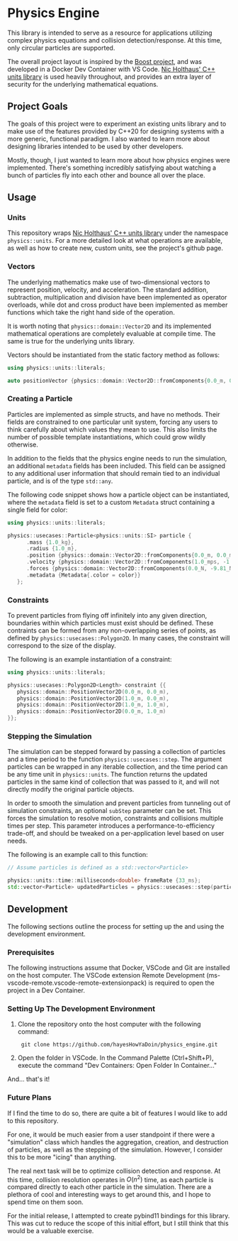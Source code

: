 # Physics Engine

This library is intended to serve as a resource for applications utilizing 
complex physics equations and collision detection/response. At this time, only 
circular particles are supported.

The overall project layout is inspired by the [Boost project][1], and was 
developed in a Docker Dev Container with VS Code.
[Nic Holthaus' C++ units library][2] is used heavily throughout, and provides 
an extra layer of security for the underlying mathematical equations.

## Project Goals

The goals of this project were to experiment an existing units library 
and to make use of the features provided by C++20 for designing systems with 
a more generic, functional paradigm. I also wanted to learn more about 
designing libraries intended to be used by other developers.

Mostly, though, I just wanted to learn more about how physics engines were 
implemented. There's something incredibly satisfying about watching a bunch of 
particles fly into each other and bounce all over the place.

## Usage

### Units

This repository wraps [Nic Holthaus' C++ units library][2] under the namespace 
`physics::units`. For a more detailed look at what operations are available, 
as well as how to create new, custom units, see the project's github page.

### Vectors

The underlying mathematics make use of two-dimensional vectors to represent 
position, velocity, and acceleration. The standard addition, subtraction, 
multiplication and division have been implemented as operator overloads, while 
dot and cross product have been implemented as member functions which take the 
right hand side of the operation.

It is worth noting that `physics::domain::Vector2D` and its implemented 
mathematical operations are completely evaluable at compile time. The same is 
true for the underlying units library.

Vectors should be instantiated from the static factory method as follows:

```cpp
using physics::units::literals;

auto positionVector {physics::domain::Vector2D::fromComponents{0.0_m, 0.0_m}};
```

### Creating a Particle

Particles are implemented as simple structs, and have no methods. Their fields 
are constrained to one particular unit system, forcing any users to think 
carefully about which values they mean to use. This also limits the number of 
possible template instantiations, which could grow wildly otherwise.

In addition to the fields that the physics engine needs to run the simulation, 
an additional `metadata` fields has been included. This field can be assigned 
to any additional user information that should remain tied to an individual 
particle, and is of the type `std::any`.

The following code snippet shows how a particle object can be instantiated, 
where the `metadata` field is set to a custom `Metadata` struct containing a 
single field for color:

```cpp
using physics::units::literals;

physics::usecases::Particle<physics::units::SI> particle {
      .mass {1.0_kg},
      .radius {1.0_m},
      .position {physics::domain::Vector2D::fromComponents{0.0_m, 0.0_m}},
      .velocity {physics::domain::Vector2D::fromComponents(1.0_mps, -1.0_mps)},
      .forces {physics::domain::Vector2D::fromComponents(0.0_N, -9.81_N)},
      .metadata {Metadata{.color = color}}
   };
```

### Constraints

To prevent particles from flying off infinitely into any given direction, 
boundaries within which particles must exist should be defined. These 
contraints can be formed from any non-overlapping series of points, as 
defined by `physics::usecases::Polygon2D`. In many cases, the constraint will 
correspond to the size of the display.

The following is an example instantiation of a constraint:

```cpp
using physics::units::literals;

physics::usecases::Polygon2D<Length> constraint {{
   physics::domain::PositionVector2D(0.0_m, 0.0_m),
   physics::domain::PositionVector2D(1.0_m, 0.0_m),
   physics::domain::PositionVector2D(1.0_m, 1.0_m),
   physics::domain::PositionVector2D(0.0_m, 1.0_m)
}};
```

### Stepping the Simulation

The simulation can be stepped forward by passing a collection of particles and 
a time period to the function `physics::usecases::step`. The argument particles 
can be wrapped in any iterable collection, and the time period can be any time 
unit in `physics::units`. The function returns the updated particles in the 
same kind of collection that was passed to it, and will not directly modify the 
original particle objects.

In order to smooth the simulation and prevent particles from tunneling out of 
simulation constraints, an optional `subStep` parameter can be set. This 
forces the simulation to resolve motion, constraints and collisions multiple 
times per step. This parameter introduces a performance-to-efficiency trade-off, 
and should be tweaked on a per-application level based on user needs.

The following is an example call to this function:

```cpp
// Assume particles is defined as a std::vector<Particle>

physics::units::time::milliseconds<double> frameRate {33_ms};
std::vector<Particle> updatedParticles = physics::usecases::step(particles, constraint, frameRate);
```

## Development

The following sections outline the process for setting up the and using the 
development environment.

### Prerequisites

The following instructions assume that Docker, VSCode and Git are installed on 
the host computer. The VSCode extension Remote Development 
(ms-vscode-remote.vscode-remote-extensionpack) is required to open the project 
in a Dev Container. 

### Setting Up The Development Environment

1) Clone the repository onto the host computer with the following command:
   ```
    git clone https://github.com/hayesHowYaDoin/physics_engine.git
   ```
2) Open the folder in VSCode. In the Command Palette (Ctrl+Shift+P), execute 
the command "Dev Containers: Open Folder In Container..."

And... that's it!

### Future Plans

If I find the time to do so, there are quite a bit of features I would like to 
add to this repository.

For one, it would be much easier from a user standpoint  if there were a 
"simulation" class which handles the aggregation, creation, and destruction of 
particles, as well as the stepping of the simulation. However, I consider this 
to be more "icing" than anything.

The real next task will be to optimize collision detection and response. At 
this time, collision resolution operates in $O(n^2)$ time, as each particle is 
compared directly to each other particle in the simulation. There are a 
plethora of cool and interesting ways to get around this, and I hope to spend 
time on them soon.

For the initial release, I attempted to create pybind11 bindings for this 
library. This was cut to reduce the scope of this initial effort, but I still 
think that this would be a valuable exercise.

[1]: https://github.com/boostorg/boost
[2]: https://github.com/nholthaus/units
